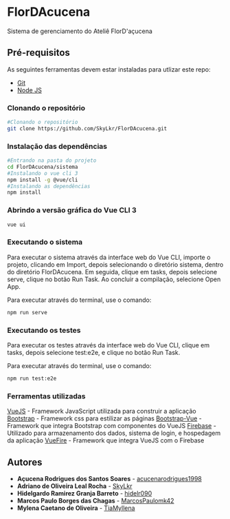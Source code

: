 # FlorDAcucena
Sistema de gerenciamento do Ateliê FlorD'açucena

## Pré-requisitos
As seguintes ferramentas devem estar instaladas para utlizar este repo:
* [Git](https://git-scm.com/)
* [Node JS](https://nodejs.org/)

### Clonando o repositório
```bash
#Clonando o repositório
git clone https://github.com/SkyLkr/FlorDAcucena.git
```

### Instalação das dependências
```bash
#Entrando na pasta do projeto
cd FlorDAcucena/sistema
#Instalando o vue cli 3
npm install -g @vue/cli
#Instalando as dependências
npm install
```

### Abrindo a versão gráfica do Vue CLI 3
```bash
vue ui
```

### Executando o sistema
Para executar o sistema através da interface web do Vue CLI, importe o projeto, clicando em Import, depois selecionando o diretório sistema, dentro do diretório FlorDAcucena.
Em seguida, clique em tasks, depois selecione serve, clique no botão Run Task. Ao concluir a compilação, selecione Open App.

Para executar através do terminal, use o comando:
```bash
npm run serve
```

### Executando os testes
Para executar os testes através da interface web do Vue CLI, clique em tasks, depois selecione test:e2e, e clique no botão Run Task.

Para executar através do terminal, use o comando:
```bash
npm run test:e2e
```
### Ferramentas utilizadas
[VueJS](https://vuejs.org/) - Framework JavaScript utilizada para construir a aplicação
[Bootstrap](https://getbootstrap.com/) - Framework css para estilizar as páginas
[Bootstrap-Vue](https://bootstrap-vue.js.org/) - Framework que integra Bootstrap com componentes do VueJS
[Firebase](https://firebase.google.com) - Utilizado para armazenamento dos dados, sistema de login, e hospedagem da aplicação
[VueFire](https://github.com/vuejs/vuefire) - Framework que integra VueJS com o Firebase

## Autores
* **Açucena Rodrigues dos Santos Soares** - [acucenarodrigues1998](https://github.com/acucenarodrigues1998)
* **Adriano de Oliveira Leal Rocha** - [SkyLkr](https://github.com/SkyLkr)
* **Hidelgardo Ramirez Granja Barreto** - [hidelr090](https://github.com/hidelr090)
* **Marcos Paulo Borges das Chagas** - [MarcosPaulomk42](https://github.com/MarcosPaulomk42)
* **Mylena Caetano de Oliveira** - [TiaMyllena](https://github.com/TiaMyllena)